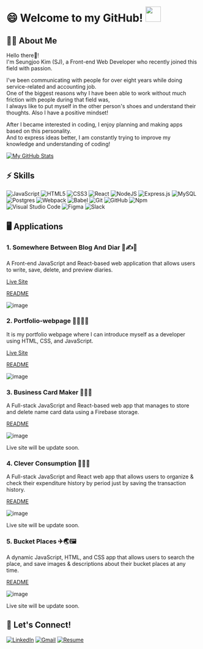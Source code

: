 # 😄 Welcome to my GitHub! <img src="https://raw.githubusercontent.com/MartinHeinz/MartinHeinz/master/wave.gif" width="40px">


## 🙋‍♂️ About Me
Hello there👋! <br />
I'm Seungjoo Kim (SJ), a Front-end Web Developer who recently joined this field with passion. <br /> 

I've been communicating with people for over eight years while doing service-related and accounting job. <br />
One of the biggest reasons why I have been able to work without much friction with people during that field was, <br />
I always like to put myself in the other person's shoes and understand their thoughts. Also I have a positive mindset! <br />

After I became interested in coding, I enjoy planning and making apps based on this personality. <br />
And to express ideas better, I am constantly trying to improve my knowledge and understanding of coding!

[![My GitHub Stats](https://github-readme-stats.vercel.app/api/?username=SeungjooKimSJ&count_private=true&theme=outrun&show_icons=true&hide=contribs,stars)]()

<!-- [![My GitHub Language Stats](https://github-readme-stats.vercel.app/api/top-langs/?username=SeungjooKimSJ&langs_count=5&theme=outrun)]() -->


## ⚡ Skills
<img alt="JavaScript" src="https://img.shields.io/badge/javascript-%23323330.svg?style=for-the-badge&logo=javascript&logoColor=%23F7DF1E"/> <img alt="HTML5" src="https://img.shields.io/badge/html5-%23E34F26.svg?style=for-the-badge&logo=html5&logoColor=white"/> <img alt="CSS3" src="https://img.shields.io/badge/css3-%231572B6.svg?style=for-the-badge&logo=css3&logoColor=white"/> <img alt="React" src="https://img.shields.io/badge/react-%2320232a.svg?style=for-the-badge&logo=react&logoColor=%2361DAFB"/> <img alt="NodeJS" src="https://img.shields.io/badge/node.js-%2343853D.svg?style=for-the-badge&logo=node-dot-js&logoColor=white"/> <img alt="Express.js" src="https://img.shields.io/badge/express.js-%23404d59.svg?style=for-the-badge&logo=express&logoColor=%2361DAFB"/> <img alt="MySQL" src="https://img.shields.io/badge/mysql-%2300f.svg?style=for-the-badge&logo=mysql&logoColor=white"/> <img alt="Postgres" src ="https://img.shields.io/badge/postgres-%23316192.svg?style=for-the-badge&logo=postgresql&logoColor=white"/> <img alt="Webpack" src="https://img.shields.io/badge/webpack-%238DD6F9.svg?style=for-the-badge&logo=webpack&logoColor=black" /> <img alt="Babel" src="https://img.shields.io/badge/Babel-F9DC3e?style=for-the-badge&logo=babel&logoColor=black" /> <img alt="Git" src="https://img.shields.io/badge/git-%23F05033.svg?style=for-the-badge&logo=git&logoColor=white"/> <img alt="GitHub" src="https://img.shields.io/badge/github-%23121011.svg?style=for-the-badge&logo=github&logoColor=white"/> <img alt="Npm" src="https://img.shields.io/badge/npm-%23CB3837.svg?style=for-the-badge&logo=npm&logoColor=red" /> <img alt="Visual Studio Code" src="https://img.shields.io/badge/Visual Studio Code-0078d7.svg?style=for-the-badge&logo=visual-studio-code&logoColor=white"/> <img alt="Figma" src="https://img.shields.io/badge/figma-%23F24E1E.svg?style=for-the-badge&logo=figma&logoColor=white"/> <img alt="Slack" src="https://img.shields.io/badge/Slack-4A154B?style=for-the-badge&logo=slack&logoColor=white" />

## 🖥 Applications
### **1. Somewhere Between Blog And Diar 📖✍📆** <br />
A Front-end JavaScript and React-based web application that allows users to write, save, delete, and preview diaries.

[Live Site](https://somewhere-btw-blog-and-diary.netlify.app/)

[README](https://github.com/SeungjooKimSJ/somewhere-btw-blog-and-diary/blob/master/README.md)

![image](https://user-images.githubusercontent.com/68725614/157575038-ae566eb8-c225-41eb-bf66-048e9872e79c.png)

### **2. Portfolio-webpage 👨‍💼👀🏡** <br />
It is my portfolio webpage where I can introduce myself as a developer using HTML, CSS, and JavaScript.

[Live Site](https://seungjookimsj.netlify.app/)

[README](https://github.com/SeungjooKimSJ/portfolio-webpage/blob/master/README.md)

![image](https://user-images.githubusercontent.com/68725614/134993753-fbf4454a-bf39-494a-bbdd-dce0d0ec06a9.png)

### **3. Business Card Maker 💼🤝📰** <br />
A Full-stack JavaScript and React-based web app that manages to store and delete name card data using a Firebase storage.

[README](https://github.com/SeungjooKimSJ/business-card-maker/blob/master/README.md)

![image](https://user-images.githubusercontent.com/68725614/134992496-95e3fb2b-1625-4cea-97f3-fbb83490fa18.png)

Live site will be update soon.

### **4. Clever Consumption 💸📖📆** <br />
A Full-stack JavaScript and React web app that allows users to organize & check their expenditure history by period just by saving the transaction history.

[README](https://github.com/SeungjooKimSJ/final-project/blob/master/README.md)

![image](https://user-images.githubusercontent.com/68725614/121446597-b1a2d900-c948-11eb-8e87-ea9d63b72bf4.png)

Live site will be update soon.

### **5. Bucket Places ✈🌏🖼** <br />
A dynamic JavaScript, HTML, and CSS app that allows users to search the place, and save images & descriptions about their bucket places at any time.

[README](https://github.com/SeungjooKimSJ/ajax-project/blob/master/README.md)

![image](https://user-images.githubusercontent.com/68725614/121446834-4b6a8600-c949-11eb-8f43-d029fd6bc14f.png)

Live site will be update soon.

## 🤝 Let's Connect!
[<img alt="LinkedIn" src="https://img.shields.io/badge/linkedin-%230077B5.svg?style=for-the-badge&logo=linkedin&logoColor=white"/>](https://www.linkedin.com/in/seungjoo-kim-sj/) 
[<img alt="Gmail" src="https://img.shields.io/badge/Email-D14836?style=for-the-badge&logo=gmail&logoColor=white" />](https://mail.google.com/mail/u/0/#inbox)
[<img alt="Resume" src="https://img.shields.io/badge/resume-00203F.svg?style=for-the-badge&logo=redux&logoColor=white" />](https://drive.google.com/file/d/1IC1eeZ6ybFowsWH3trG2-VHDG4Rzixsn/view?usp=sharing)


<!--
**SeungjooKimSJ/SeungjooKimSJ** is a ✨ _special_ ✨ repository because its `README.md` (this file) appears on your GitHub profile.

Here are some ideas to get you started:

- 🔭 I’m currently working on ...
- 🌱 I’m currently learning ...
- 👯 I’m looking to collaborate on ...
- 🤔 I’m looking for help with ...
- 💬 Ask me about ...
- 📫 How to reach me: ...
- 😄 Pronouns: ...
- ⚡ Fun fact: ...
-->
